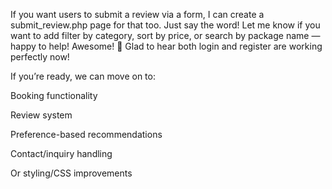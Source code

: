 If you want users to submit a review via a form, I can create a submit_review.php page for that too. Just say the word!
Let me know if you want to add filter by category, sort by price, or search by package name — happy to help!
Awesome! 🎉 Glad to hear both login and register are working perfectly now!

If you’re ready, we can move on to:

Booking functionality

Review system

Preference-based recommendations

Contact/inquiry handling

Or styling/CSS improvements